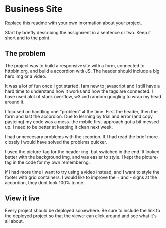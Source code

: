 # Business Site

Replace this readme with your own information about your project. 

Start by briefly describing the assignment in a sentence or two. Keep it short and to the point.

## The problem
The project was to build a responsive site with a form, connected to httpbin.org, and build a accordion with JS. The header should include a big hero img or a video.

It was a lot of fun once I got started. I am new to javascript and I still have a hard time to understand how it works and how the tags are connected. I have used alot of stack overflow, w3 and random googling to wrap my head around it. 

I focused on handling one "problem" at the time. First the header, then the form and last the accordion. Due to learning by trial and error (and copy pasteing) my code was a mess. the mobile first-approach got a bit messed up. I need to be better at keeping it clean next week.

I had unneccesary problems with the accorion. If I had read the brief more closely I would have solved the problems quicker.

I used the picture-tag for the header img, but switched in the end. It looked better with the background img, and was easier to style. I kept the picture-tag in the code for my own remembering. 

If I had more time I want to try using a video instead, and I want to style the footer with grid containers. I would like to improve the + and - signs at the accordion, they dont look 100% to me. 


## View it live
Every project should be deployed somewhere. Be sure to include the link to the deployed project so that the viewer can click around and see what it's all about.
